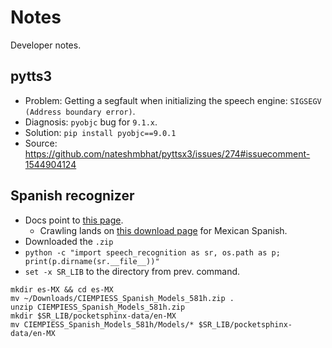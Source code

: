 # Notes
Developer notes.

## pytts3
- Problem: Getting a segfault when initializing the speech engine: `SIGSEGV (Address boundary error)`.
- Diagnosis: `pyobjc` bug for `9.1.x`.
- Solution: `pip install pyobjc==9.0.1`
- Source: https://github.com/nateshmbhat/pyttsx3/issues/274#issuecomment-1544904124

## Spanish recognizer
- Docs point to [this page](https://github.com/Uberi/speech_recognition/blob/master/reference/pocketsphinx.rst).
  - Crawling lands on
  [this download page](https://sourceforge.net/projects/cmusphinx/files/Acoustic%20and%20Language%20Models/Mexican%20Spanish/)
  for Mexican Spanish.
- Downloaded the `.zip`
- `python -c "import speech_recognition as sr, os.path as p; print(p.dirname(sr.__file__))"`
- `set -x SR_LIB` to the directory from prev. command.
```
mkdir es-MX && cd es-MX
mv ~/Downloads/CIEMPIESS_Spanish_Models_581h.zip .
unzip CIEMPIESS_Spanish_Models_581h.zip
mkdir $SR_LIB/pocketsphinx-data/en-MX
mv CIEMPIESS_Spanish_Models_581h/Models/* $SR_LIB/pocketsphinx-data/en-MX
```
